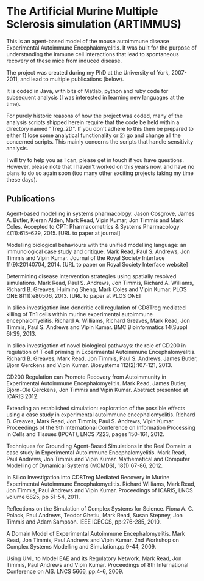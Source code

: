 # The Artificial Murine Multiple Sclerosis simulation (ARTIMMUS)

This is an agent-based model of the mouse autoimmune disease Experimental Autoimmune Encephalomyelitis. 
It was built for the purpose of understanding the immune cell interactions that lead to spontaneous recovery of these mice from induced disease. 

The project was created during my PhD at the University of York, 2007-2011, and lead to multiple publications (below).

It is coded in Java, with bits of Matlab, python and ruby code for subsequent analysis (I was interested in learning new languages at the time). 

For purely historic reasons of how the project was coded, many of the analysis scripts shipped herein require that the code be held within a directory named "Treg_2D". 
If you don't adhere to this then be prepared to either 1) lose some analytical functionality or 2) go and change all the concerned scripts. This mainly concerns the scripts that handle sensitivity analysis. 

I will try to help you as I can, please get in touch if you have questions. 
However, please note that I haven't worked on this years now, and have no plans to do so again soon (too many other exciting projects taking my time these days). 

## Publications

Agent-based modelling in systems pharmacology. Jason Cosgrove, James A. Butler, Kieran Alden, Mark Read, Vipin Kumar, Jon Timmis and Mark Coles. Accepted to CPT: Pharmacometrics & Systems Pharmacology 4(11):615–629, 2015. [URL to paper at journal]

Modelling biological behaviours with the unified modelling language: an immunological case study and critique. Mark Read, Paul S. Andrews, Jon Timmis and Vipin Kumar. Journal of the Royal Society Interface 11(9):20140704, 2014. [URL to paper on Royal Society Interface website]

Determining disease intervention strategies using spatially resolved simulations. Mark Read, Paul S. Andrews, Jon Timmis, Richard A. Williams, Richard B. Greaves, Huiming Sheng, Mark Coles and Vipin Kumar. PLOS ONE 8(11):e80506, 2013. [URL to paper at PLOS ONE]


In silico investigation into dendritic cell regulation of CD8Treg mediated killing of Th1 cells within murine experimental autoimmune encephalomyelitis. Richard A. Williams, Richard Greaves, Mark Read, Jon Timmis, Paul S. Andrews and Vipin Kumar. BMC Bioinformatics 14(Suppl 6):S9, 2013. 

In silico investigation of novel biological pathways: the role of CD200 in regulation of T cell priming in Experimental Autoimmune Encephalomyelitis. Richard B. Greaves, Mark Read, Jon Timmis, Paul S. Andrews, James Butler, Bjorn Gerckens and Vipin Kumar. Biosystems 112(2):107-121, 2013.

CD200 Regulation can Promote Recovery from Autoimmunity in Experimental Autoimmune Encephalomyelitis. Mark Read, James Butler, Björn-Ole Gerckens, Jon Timmis and Vipin Kumar. Abstract presented at ICARIS 2012.

Extending an established simulation: exploration of the possible effects using a case study in experimental autoimmune encephalomyelitis. Richard B. Greaves, Mark Read, Jon Timmis, Paul S. Andrews, Vipin Kumar. Proceedings of the 9th International Conference on Information Processing in Cells and Tissues (IPCAT), LNCS 7223, pages 150-161, 2012.

Techniques for Grounding Agent-Based Simulations in the Real Domain: a case study in Experimental Autoimmune Encephalomyelitis. Mark Read, Paul Andrews, Jon Timmis and Vipin Kumar. Mathematical and Computer Modelling of Dynamical Systems (MCMDS), 18(1):67-86, 2012.

In Silico Investigation into CD8Treg Mediated Recovery in Murine Experimental Autoimmune Encephalomyelitis. Richard Williams, Mark Read, Jon Timmis, Paul Andrews and Vipin Kumar. Proceedings of ICARIS, LNCS volume 6825, pp 51-54, 2011.

Reflections on the Simulation of Complex Systems for Science. Fiona A. C. Polack, Paul Andrews, Teodor Ghetiu, Mark Read, Susan Stepney, Jon Timmis and Adam Sampson. IEEE ICECCS, pp:276-285, 2010.

A Domain Model of Experimental Autoimmune Encephalomyelitis. Mark Read, Jon Timmis, Paul Andrews and Vipin Kumar. 2nd Workshop on Complex Systems Modelling and Simulation.pp:9-44, 2009.

Using UML to Model EAE and its Regulatory Network. Mark Read, Jon Timmis, Paul Andrews and Vipin Kumar. Proceedings of 8th International Conference on AIS. LNCS 5666, pp:4-6, 2009. 